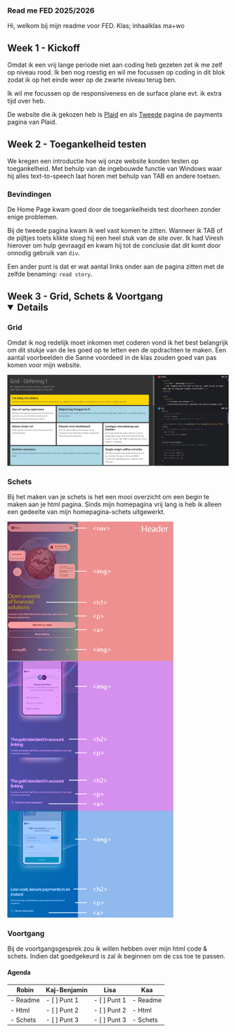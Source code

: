 ### Read me FED 2025/2026

Hi, welkom bij mijn readme voor FED.
Klas; inhaalklas ma+wo

## Week 1 - Kickoff 

Omdat ik een vrij lange periode niet aan coding heb gezeten zet ik me zelf op niveau rood. Ik ben nog roestig en wil me focussen op coding in dit blok zodat ik op het einde weer op de zwarte niveau terug ben.

Ik wil me focussen op de responsiveness en de surface plane evt. ik extra tijd over heb.

De website die ik gekozen heb is [Plaid](https://www.plaid.com) en als [Tweede](https://plaid.com/en-eu/solutions/payments/) pagina de payments pagina van Plaid.

## Week 2 - Toegankelheid testen

We kregen een introductie hoe wij onze website konden testen op toegankelheid. Met behulp van de ingebouwde functie van Windows waar hij alles text-to-speech laat horen met behulp van TAB en andere toetsen. 

### Bevindingen

De Home Page kwam goed door de toegankelheids test doorheen zonder enige problemen. 

Bij de tweede pagina kwam ik wel vast komen te zitten. Wanneer ik TAB of de pijltjes toets klikte sloeg hij een heel stuk van de site over. Ik had Viresh hierover om hulp gevraagd en kwam hij tot de conclusie dat dit komt door onnodig gebruik van `div`.

Een ander punt is dat er wat aantal links onder aan de pagina zitten met de zelfde benaming: `read story`.

## Week 3 - Grid, Schets & Voortgang <details open>

### Grid

Omdat ik nog redelijk moet inkomen met coderen vond ik het best belangrijk om dit stukje van de les goed op te letten een de opdrachten te maken. Een aantal voorbeelden die Sanne voordeed in de klas zouden goed van pas komen voor mijn website.

![Grid-oefeningen](/readme-images/grid-oefeningen.png)

### Schets

Bij het maken van je schets is het een mooi overzicht om een begin te maken aan je html pagina. Sinds mijn homepagina vrij lang is heb ik alleen een gedeelte van mijn homepagina-schets uitgewerkt.

![Schets-home](/readme-images/schets-home.png)

### Voortgang

Bij de voortgangsgesprek zou ik willen hebben over mijn html code & schets. Indien dat goedgekeurd is zal ik beginnen om de css toe te passen.

#### Agenda

| Robin        | Kaj-Benjamin  | Lisa        | Kaa         |
|--------------|---------------|-------------|-------------|
| - Readme     | - [ ] Punt 1  | - [ ] Punt 1| - Readme    |
| - Html       | - [ ] Punt 2  | - [ ] Punt 2| - Html      |
| - Schets     | - [ ] Punt 3  | - [ ] Punt 3| - Schets    |
